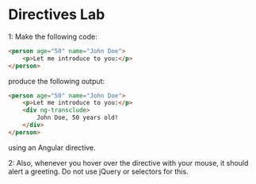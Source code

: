 # Directives Lab
1: Make the following code:

```html
<person age="50" name="John Doe">
	<p>Let me introduce to you:</p>
</person>
```

produce the following output:

```html
<person age="50" name="John Doe">
	<p>Let me introduce to you:</p>
	<div ng-transclude>
		John Doe, 50 years old!
	</div>
</person>
```

using an Angular directive.

2: Also, whenever you hover over the directive with your mouse, it should alert a greeting. Do not use jQuery or selectors for this.
